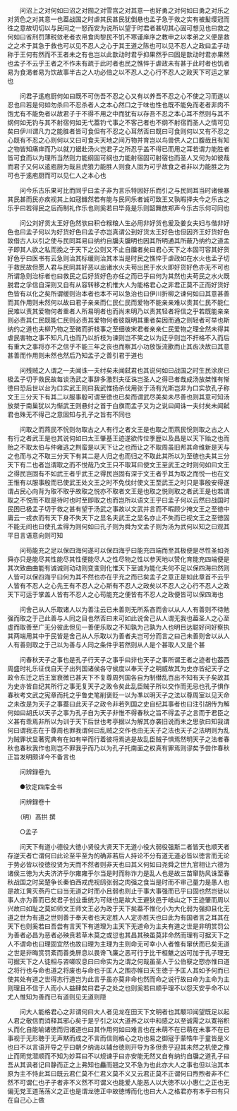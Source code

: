 <!-- { "loadSidebar": true } -->
　　问沼上之对何如曰沼之对囿之对雪宫之对其意一也好勇之对何如曰勇之对乐之对货色之对其意一也葢战国之时虐其民甚民犹倒悬也孟子急于救之实有被髪缨冠而徃之意故切切以与民同之一怒而安为说所以望于时君者甚切其心固可想见也曰救之何如曰省刑罚薄税敛老者衣帛食肉黎民不饥不寒谨庠序之教申之以孝弟之义便是救之之术于其急于救也可以见不忍人之心于其王道之陈也可以见不忍人之政曰孟子动称于王何有然而不王者未之有也岂以此歆动时君乎抑果然乎曰固是歆动时君亦果然也孟子不云乎王者之不作未有疏于此时者也民之憔悴于虐政未有甚于此时者也饥者易为食渇者易为饮故事半古之人功必倍之以不忍人之心行不忍人之政天下可运之掌也

　　问君子逺庖厨何如曰既不可伤吾不忍之心又有以养吾不忍之心不使之习而遂以忍也曰若是何如勿杀曰不忍杀者人之本心然口之于味也性也既不能免而老者非肉不饱尤有不能免者以故君子于不得不用之中而犹有以存吾不忍之本心耳不然则与其不纲何如无钓与其不射宿何如无弋葢钓弋事之不客己者也不纲不射宿而圣人之情可见矣曰伊川谓凡力之能胜者皆可食但有不忍之心耳然否曰既曰可食则何以又有不忍之心既有不忍之心则何以又曰可食夫天地之间万物并育岂以鸟兽供人之口腹哉且有知之物皆知痛痒而乃以就刀锯赴汤火岂君子之所忍乎盖不得已而用之耳若谓力能胜者皆可食而以为理所当然则力能纲固可纲也力能射宿固可射宿也而圣人又何为如彼哉而君子又何以逺庖厨为哉且虎狼力能胜人则食人固为可乎故食之者非以力能胜之为可也于逺庖厨而可以见仁人之本心也

　　问今乐古乐果可比而同乎曰孟子非为言乐特因好乐而引之与民同耳当时诸侯暴其民甚而民亦疾视其上如冦雠然若有能与民同乐者诚可致王又孰暇择夫今之乐古之乐乎曰若得民之后而制礼作乐也则奚若曰毕竟是乐则韶舞放郑声今乐古乐何可同也

　　问公刘好货太王好色然欤曰积仓糇粮人生必用非好货也爰及姜女夫妇与偕非好色也曰孟子何以为好货好色曰孟子亦岂真谓公到好货太王好色也但因齐王好货好色故借古人以引之使与民同耳易曰纳约自牖夫牖明也因其所明通其所蔽乃纳约之道孟子即其人欲之私而挽之于天下之公则又不止自牖者矣曰君心天下之本固可容其好货好色乎曰医书有云急则治其标缓则治其本当是时民之憔悴于虐政如在水火也孟子切于救民故但愿人君与民同其好恶以出诸水火夫苟出民于水火即好货好色亦无不可也所谓急则治标者也曰救民之后好货好色亦任之而已乎曰何为其然也夫苟民之水火既脱君之孚信自深则又自有从容转移之机惟大人为能格君心之非君正莫不正而好货好色皆有以化之矣所谓缓则治本者也本不可以急治也曰伊川折柳之谏何如曰其意甚善而其作用则未然何以故曰君子亲亲而仁民仁民而爱物不能亲亲难以责其仁民不能仁民难以责其爱物何者重者人所易明者也而尚未明乃以责其轻者将信之乎若既能亲亲则必责其仁民既能仁民则必责其爱物何者彼既明其重者矣因而通之则轻者可举也斯纳约之道也夫柳乃物之至微而折枝事之至细彼宋君者亲亲仁民爱物之理全然未得其虐民害物之事不知凡几也而乃以折枝为谏则岂不笑之以为迂乎则岂不扞格不入而后有重大之事将亦不之信乎不能三年之丧也而察其小功放饭流歠而止其齿决故曰其意甚善而作用则未然也然后乃知孟子之善引君于道也

　　问残贼之人谓之一夫闻诛一夫纣矣未闻弑君也其说何如曰战国之时生民涂炭已极孟子切于救民故每谈汤武之事辞多激烈夫征诛岂圣人之得已者哉成汤放桀惟有惭徳曰恐后世以台为口实武王则曰我武惟扬杀伐用张于汤有光斯岂非为口实欤孔子称文王三分天下有其二以服事殷可谓至徳也已矣而谓武尽美矣未尽善也则其意可知汤放桀于南巢犹以为惭武王则悬纣之首于白旗而孟子又为之说曰闻诛一夫纣矣未闻弑君也殊无不得己之意固知与孔子之旨有不同也

　　问取之而燕民不恱则勿取古之人有行之者文王是也取之而燕民恱则取之古之人有行之者武王是也其说何如曰太王肇基王迹遂欲传位季歴以及昌是以天下贻之也而贻之不取太伯与仲雍逃之荆蛮是以天下让之也而让之不取周虽旧邦其命维新是天与之也而与之不取三分天下有其二是人归之也而归之不取此其所以为至徳也夫其三分天下有二也者岂谓取之而不悦哉乃文王只不取耳曰使文王至武王之时则何如曰文王之得民岂固有不如武王者乎武王之得民岂固有深于文王者乎其为取之而悦一也在文王惟有以服事殷而已使武王处文王之时不免伐纣使文王至武王之时只是事殷安得遂谓占民心向背为取不取乎故取之悦亦不取者文王是也取之悦则取之者武王是也若谓取之不悦而不取是待时也时至即取之也而岂所以语文王乎曰孟子何以云然曰战国时民困已极孟子切于救之甚有望于汤武之事故以文武并言而不暇顾少掩文王之至徳中庸云一戎衣而有天下身不失天下之显名夫武王之显名亦止不失而已视文王之至徳固不能无间也曰使孔孟得为则何如曰孔子则为舜为文孟子则为汤为武何以知之曰观其平日言语意向则可知

　　问苟能充之足以保四海何遂可以保四海乎曰能充四端而至其极便是尽性圣如尧舜亦只是能尽其性能尽其性便能尽人之性尽物之性以参天地以赞化育能充四端便是其次致曲曲能有诚诚则动动则变变则化惟天下至诚为能化夫何不足以保四海曰然则人皆可以保四海乎曰何为其不然也亦在乎充之而已矣孟子之意正是如此章首不云乎人皆有不忍人之心先王有不忍人之心斯有不忍人之政矣以不忍人之心行不忍人之政天下可运于掌盖人皆有不忍人之心苟能充之便皆有不忍人之政便皆可以保四海也

　　问舍己从人乐取诸人以为善注云已未善则无所系吝而舎以从人人有善则不待勉强而取之于己此善与人同之目也然否曰未可如此说舍己从人谓无我也葢圣人之心至虚而取善至广无分彼此但见一善便乐取之不知孰为己孰为人也明目达聪好问好察执其两端用其中于民皆是舍己从人乐取以为善者夫岂可分而言之曰己未善则舍以从人人有善则取之于己以为善与人同之条件乎若然则从人是个甚取人又是个甚

　　问春秋天子之事也是孔子行天子之事乎曰非也天子之事所谓王者之迹者也葢西周盛时礼乐征伐自天子出列国诸侯各守侯度以奉天子之明威故其为史亦皆纪天子之政令东迁之后王室衰微已甚天下不复尊周列国各自为制僣乱百出不知有天子矣故其为史亦皆自纪其所行之事无复天子之政令矣此乱臣贼子所以交作而无忌也孔子惧作春秋考文武之宪章而托之乎鲁史笔削褒贬一以为凖以明天子之法以尊周室以见天命之未改是为天子之事葢曰此天子之政令非若列国之史自纪其事者也曰注引胡传为解何如曰胡氏以天子之事为孔子自为天子非惟不得春秋之旨不得孟子之言而于君臣之义甚有乖焉非所以为训于天下后世也考亭据以为解其亦袭旧说而未之思欤曰知我谓何曰谓我志在于尊周也罪我谓何曰乱贼之交作也由无天子之法也天子之法明则为乱为贼罪状显著宪典有在如有举而行着彼将焉逃是故乱臣贼子惧焉然明天子之法者春秋也春秋我作也则岂不罪我乎而乃以为孔子托南面之权真有罪焉则谬矣予尝作春秋正旨发明颇详今不备言也

　　问辨録卷九

　　●钦定四库全书

　　问辨録卷十

　　（明）髙拱 撰

　　○孟子

　　问天下有道小德役大徳小贤役大贤天下无道小役大弱役强斯二者皆天也顺天者存逆天者亡谓何曰此论至平至为的确非若后人持论不分有道无道必皆以徳言而无论于势必皆以役徳役贤为天而不然者则非天也曰其义何如曰尧舜之世九官相让六德为诸侯三徳为大夫济济乎尔雍雍乎尔当是时而称诈力是乱人也是故三苗窜防风诛至春秋战国之时吴楚争长秦伯西戎虎视鸱张弱之肉强之食当是时而不审己量力是愚人也是故江黄灭燕丹亡曰当无道之时而小且弱也则止于事大事强而已乎曰固也然岂徒以事人亦为善而已矣君子创业垂统为可继也是故大王避狄邑于岐山之下王迹肇而周以兴故曰如耻之莫如师文王师文王必为政于天下矣葢不惟化小为大化弱为强抑且化无道之世为有道之世则善于奉天者也天定胜人人定亦胜天也曰此为有国者言之耳其在天下也则奚若曰吾尝有言天下有道理为主天下无道命为主夫有道之世是非明赏罚公为善者必昌为恶者必殃贲若草木莫之或愆也其昌其殃虽莫非命然而理有可据天下之人不谓命也曰理固宜然也故曰理为主理为主则命无可幸小人者惟有窜伏而已矣无道之世是非晦赏罚紊而善类屏息以畏谗飞廉之恶可行于比干桓魋之凶可加于孔子理无可据天下之人徒相与咨嗟叹息曰曰命实为之谓之何哉虽圣人于公伯竂之愬亦惟曰道之将行也与命也道之将废也与命也于匡人之围亦帷曰天生徳于予匡人其如予何而已使其处有道之世得志行道岂为此言乎虽亦莫非命也然而命之说行故曰命为主命为主则理且不信于人而小人益肆矣曰君子之处之也则奚若曰顺乎理不以怨天安乎命不以尤人惟知为善而已有道则见无道则隠

　　问大人能格君心之非谓何曰大人者见龙在田天下文明者也其颙卭闻望既足以起人君之敬信而消释其邪心矣于是乎引之以大道养之以中和感之以至诚需之以寛裕积乆而化自能喻诸徳而归诸道也曰其作用何如曰难言也在未萌不在已萌在未事不在已事视于无形聴于无声黙而成之不言而信则格心之功也易之御冦于蒙牿牛于童皆是义也曰不以言语开导之乎曰朝夕纳诲以辅台徳则开导为多但贵乎迎其未然之机使之豫止而罔觉潜顺而不知为妙耳曰不以规谏乎曰亦安能无然又自有纳约自牖之道孔子曰吾从其讽者记曰静而正之上弗知也麤而翘之又不急为也此亦大人之事也但以治其本原为主不恃此耳曰既云君仁莫不仁君义莫不义又云君正莫不正谓何曰煦煦者非不仁然不可谓仁也孑孑者非不义然不可谓义也能爱人能恶人以大徳不以小惠仁之正也无偏无党王道荡荡义之正也是谓龙徳正中故徳愽而化也曰大人之格君亦有本乎曰有只在自己心上做

